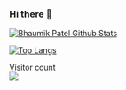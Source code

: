 ### Hi there 👋

[![Bhaumik Patel Github Stats](https://github-readme-stats.vercel.app/api?username=bhaumik55231&show_icons=true&hide=stars)](https://github.com/bhaumik55231/)

[![Top Langs](https://github-readme-stats.vercel.app/api/top-langs/?username=bhaumik55231)](https://github.com/bhaumik55231/)

<p align="left"> 
  Visitor count<br>
  <img src="https://profile-counter.glitch.me/bhaumik55231/count.svg" />
</p>

<!--

**bhaumik55231/bhaumik55231** is a ✨ _special_ ✨ repository because its `README.md` (this file) appears on your GitHub profile.

Here are some ideas to get you started:

- 🔭 I’m currently working on ...
- 🌱 I’m currently learning ...
- 👯 I’m looking to collaborate on ...
- 🤔 I’m looking for help with ...
- 💬 Ask me about ...
- 📫 How to reach me: ...
- 😄 Pronouns: ...
- ⚡ Fun fact: ...
-->
